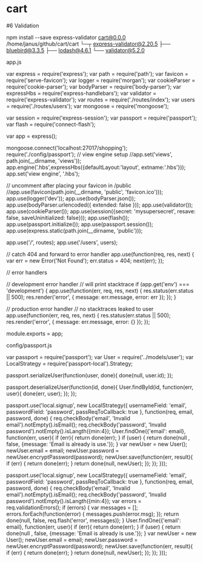 # cart
 
#6 Validation

 npm install --save express-validator
cart@0.0.0 /home/janus/github/cart/cart
└─┬ express-validator@2.20.5 
  ├── bluebird@3.3.5 
  ├── lodash@4.6.1 
  └── validator@5.2.0 


app.js

var express = require('express');
var path = require('path');
var favicon = require('serve-favicon');
var logger = require('morgan');
var cookieParser = require('cookie-parser');
var bodyParser = require('body-parser');
var expressHbs = require('express-handlebars');
var validator = require('express-validator');
var routes = require('./routes/index');
var users = require('./routes/users');
var mongoose = require('mongoose');

var session = require('express-session');
var passport = require('passport');
var flash = require('connect-flash');

var app = express();



mongoose.connect('localhost:27017/shopping');
require('./config/passport');
// view engine setup
//app.set('views', path.join(__dirname, 'views'));
app.engine('.hbs',expressHbs({defaultLayout:'layout', extname:'.hbs'}));
app.set('view engine', '.hbs');

// uncomment after placing your favicon in /public
//app.use(favicon(path.join(__dirname, 'public', 'favicon.ico')));
app.use(logger('dev'));
app.use(bodyParser.json());
app.use(bodyParser.urlencoded({ extended: false }));
app.use(validator());
app.use(cookieParser());
app.use(session({secret: 'mysupersecret', resave: false, saveUninitialized: false}));
app.use(flash());
app.use(passport.initialize());
app.use(passport.session());
app.use(express.static(path.join(__dirname, 'public')));

app.use('/', routes);
app.use('/users', users);

// catch 404 and forward to error handler
app.use(function(req, res, next) {
  var err = new Error('Not Found');
  err.status = 404;
  next(err);
});

// error handlers

// development error handler
// will print stacktrace
if (app.get('env') === 'development') {
  app.use(function(err, req, res, next) {
    res.status(err.status || 500);
    res.render('error', {
      message: err.message,
      error: err
    });
  });
}

// production error handler
// no stacktraces leaked to user
app.use(function(err, req, res, next) {
  res.status(err.status || 500);
  res.render('error', {
    message: err.message,
    error: {}
  });
});


module.exports = app;


config/passport.js

var passport = require('passport');
var User = require('../models/user');
var LocalStrategy = require('passport-local').Strategy;

passport.serializeUser(function(user, done){
    done(null, user.id);
});

passport.deserializeUser(function(id, done){
    User.findById(id, function(err, user){
        done(err, user);
    });
});

passport.use('local.signup', new LocalStrategy({
    usernameField: 'email',
    passwordField: 'password',
    passReqToCallback: true
}, function(req, email, password, done) {
    req.checkBody('email', 'Invalid email').notEmpty().isEmail();
    req.checkBody('password', 'Invalid password').notEmpty().isLangth({min:4});
    User.findOne({'email': email}, function(err, user){
        if (err){
            return done(err);
        }
        if (user) {
            return done(null , false, {message: 'Email is already is use.'});
        }
        var newUser = new User();
        newUser.email = email;
        newUser.password = newUser.encryptPassword(password);
        newUser.save(function(err, result){
          if (err) {
              return done(err);
          }
          return done(null, newUser);
        });
    });
}));


 

passport.use('local.signup', new LocalStrategy({
    usernameField: 'email',
    passwordField: 'password',
    passReqToCallback: true
}, function(req, email, password, done) {
    req.checkBody('email', 'Invalid email').notEmpty().isEmail();
    req.checkBody('password', 'Invalid password').notEmpty().isLangth({min:4});
    var errors = req.validationErrors();
    if (errors) {
        var messages = [];
        errors.forEach(function(error) {
            messages.push(error.msg);
        });
        return done(null, false, req.flash('error', messages));
    }
    User.findOne({'email': email}, function(err, user){
        if (err){
            return done(err);
        }
        if (user) {
            return done(null , false, {message: 'Email is already is use.'});
        }
        var newUser = new User();
        newUser.email = email;
        newUser.password = newUser.encryptPassword(password);
        newUser.save(function(err, result){
          if (err) {
              return done(err);
          }
          return done(null, newUser);
        });
    });
}));